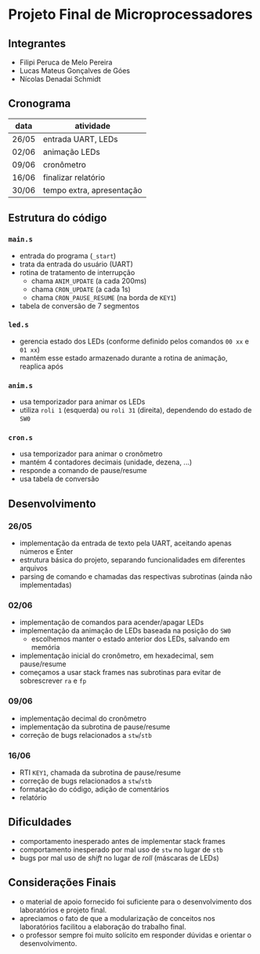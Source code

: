 # Projeto Final de Microprocessadores

## Integrantes
- Filipi Peruca de Melo Pereira
- Lucas Mateus Gonçalves de Góes
- Nícolas Denadai Schmidt

## Cronograma

| data  | atividade |
| ----- | --------- |
| 26/05 | entrada UART, LEDs |
| 02/06 | animação LEDs |
| 09/06 | cronômetro |
| 16/06 | finalizar relatório |
| 30/06 | tempo extra, apresentação |

## Estrutura do código

### `main.s`
- entrada do programa (`_start`)
- trata da entrada do usuário (UART)
- rotina de tratamento de interrupção
  - chama `ANIM_UPDATE` (a cada 200ms)
  - chama `CRON_UPDATE` (a cada 1s)
  - chama `CRON_PAUSE_RESUME` (na borda de `KEY1`)
- tabela de conversão de 7 segmentos


### `led.s`
- gerencia estado dos LEDs (conforme definido pelos comandos `00 xx` e `01 xx`)
- mantém esse estado armazenado durante a rotina de animação, reaplica após

### `anim.s`
- usa temporizador para animar os LEDs
- utiliza `roli 1` (esquerda) ou `roli 31` (direita), dependendo do estado de `SW0`

### `cron.s`
- usa temporizador para animar o cronômetro
- mantém 4 contadores decimais (unidade, dezena, ...)
- responde a comando de pause/resume
- usa tabela de conversão


## Desenvolvimento

### 26/05

- implementação da entrada de texto pela UART, aceitando apenas números e Enter
- estrutura básica do projeto, separando funcionalidades em diferentes arquivos
- parsing de comando e chamadas das respectivas subrotinas (ainda não implementadas)

### 02/06

- implementação de comandos para acender/apagar LEDs
- implementação da animação de LEDs baseada na posição do `SW0`
  - escolhemos manter o estado anterior dos LEDs, salvando em memória
- implementação inicial do cronômetro, em hexadecimal, sem pause/resume
- começamos a usar stack frames nas subrotinas para evitar de sobrescrever `ra` e `fp`

### 09/06

- implementação decimal do cronômetro
- implementação da subrotina de pause/resume
- correção de bugs relacionados a `stw`/`stb`

### 16/06

- RTI `KEY1`, chamada da subrotina de pause/resume
- correção de bugs relacionados a `stw`/`stb`
- formatação do código, adição de comentários
- relatório

## Dificuldades

- comportamento inesperado antes de implementar stack frames
- comportamento inesperado por mal uso de `stw` no lugar de `stb`
- bugs por mal uso de _shift_ no lugar de _roll_ (máscaras de LEDs)

## Considerações Finais

- o material de apoio fornecido foi suficiente para o desenvolvimento dos laboratórios e projeto final.
- apreciamos o fato de que a modularização de conceitos nos laboratórios facilitou a elaboração do trabalho final.
- o professor sempre foi muito solícito em responder dúvidas e orientar o desenvolvimento.
